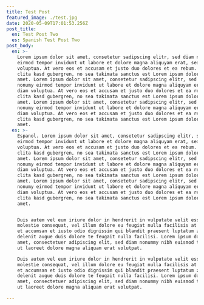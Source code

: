 ```yaml
---
title: Test Post
featured_image: ./test.jpg
date: 2020-05-09T17:01:53.256Z
post_title:
  en: Test Post Two
  es: Spanish Test Post Two
post_body:
  en: >-
    Lorem ipsum dolor sit amet, consetetur sadipscing elitr, sed diam nonumy
    eirmod tempor invidunt ut labore et dolore magna aliquyam erat, sed diam
    voluptua. At vero eos et accusam et justo duo dolores et ea rebum. Stet
    clita kasd gubergren, no sea takimata sanctus est Lorem ipsum dolor sit
    amet. Lorem ipsum dolor sit amet, consetetur sadipscing elitr, sed diam
    nonumy eirmod tempor invidunt ut labore et dolore magna aliquyam erat, sed
    diam voluptua. At vero eos et accusam et justo duo dolores et ea rebum. Stet
    clita kasd gubergren, no sea takimata sanctus est Lorem ipsum dolor sit
    amet. Lorem ipsum dolor sit amet, consetetur sadipscing elitr, sed diam
    nonumy eirmod tempor invidunt ut labore et dolore magna aliquyam erat, sed
    diam voluptua. At vero eos et accusam et justo duo dolores et ea rebum. Stet
    clita kasd gubergren, no sea takimata sanctus est Lorem ipsum dolor sit
    amet.
  es: >-
    Espanol. Lorem ipsum dolor sit amet, consetetur sadipscing elitr, sed diam nonumy
    eirmod tempor invidunt ut labore et dolore magna aliquyam erat, sed diam
    voluptua. At vero eos et accusam et justo duo dolores et ea rebum. Stet
    clita kasd gubergren, no sea takimata sanctus est Lorem ipsum dolor sit
    amet. Lorem ipsum dolor sit amet, consetetur sadipscing elitr, sed diam
    nonumy eirmod tempor invidunt ut labore et dolore magna aliquyam erat, sed
    diam voluptua. At vero eos et accusam et justo duo dolores et ea rebum. Stet
    clita kasd gubergren, no sea takimata sanctus est Lorem ipsum dolor sit
    amet. Lorem ipsum dolor sit amet, consetetur sadipscing elitr, sed diam
    nonumy eirmod tempor invidunt ut labore et dolore magna aliquyam erat, sed
    diam voluptua. At vero eos et accusam et justo duo dolores et ea rebum. Stet
    clita kasd gubergren, no sea takimata sanctus est Lorem ipsum dolor sit
    amet.


    Duis autem vel eum iriure dolor in hendrerit in vulputate velit esse
    molestie consequat, vel illum dolore eu feugiat nulla facilisis at vero eros
    et accumsan et iusto odio dignissim qui blandit praesent luptatum zzril
    delenit augue duis dolore te feugait nulla facilisi. Lorem ipsum dolor sit
    amet, consectetuer adipiscing elit, sed diam nonummy nibh euismod tincidunt
    ut laoreet dolore magna aliquam erat volutpat.

    Duis autem vel eum iriure dolor in hendrerit in vulputate velit esse
    molestie consequat, vel illum dolore eu feugiat nulla facilisis at vero eros
    et accumsan et iusto odio dignissim qui blandit praesent luptatum zzril
    delenit augue duis dolore te feugait nulla facilisi. Lorem ipsum dolor sit
    amet, consectetuer adipiscing elit, sed diam nonummy nibh euismod tincidunt
    ut laoreet dolore magna aliquam erat volutpat.
    
---
```

